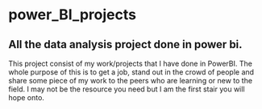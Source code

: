 # power_BI_projects
## All the data analysis project done in power bi.

This project consist of my work/projects that I have done in PowerBI. The whole purpose of this is to get a job, stand out in the crowd of people and share some piece of my work to the peers who are learning or new to the field. I may not be the resource you need but I am the first stair you will hope onto. 
